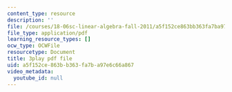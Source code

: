 ```yaml
---
content_type: resource
description: ''
file: /courses/18-06sc-linear-algebra-fall-2011/a5f152ce863bb363fa7ba97e6c66a867_FzncDO1eSNI.pdf
file_type: application/pdf
learning_resource_types: []
ocw_type: OCWFile
resourcetype: Document
title: 3play pdf file
uid: a5f152ce-863b-b363-fa7b-a97e6c66a867
video_metadata:
  youtube_id: null
---
```

